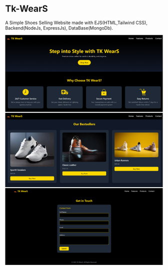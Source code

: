 # Tk-WearS
 A Simple Shoes Selling Website made with EJS(HTML,Tailwind CSS), Backend(NodeJs, ExpressJs), DataBase(MongoDb).

 ![alt text](image.png)
 ![alt text](image-1.png)
 ![alt text](image-2.png)